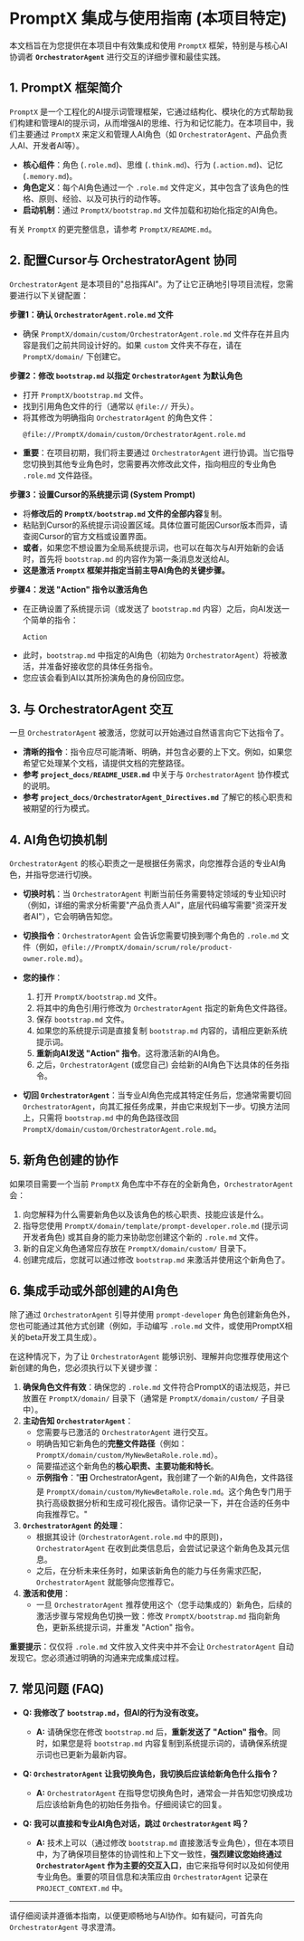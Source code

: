 # **PromptX 集成与使用指南 (本项目特定)**

本文档旨在为您提供在本项目中有效集成和使用 `PromptX` 框架，特别是与核心AI协调者 **`OrchestratorAgent`** 进行交互的详细步骤和最佳实践。

## **1. PromptX 框架简介**

`PromptX` 是一个工程化的AI提示词管理框架，它通过结构化、模块化的方式帮助我们构建和管理AI的提示词，从而增强AI的思维、行为和记忆能力。在本项目中，我们主要通过 `PromptX` 来定义和管理人AI角色（如 `OrchestratorAgent`、产品负责人AI、开发者AI等）。

*   **核心组件**：角色 (`.role.md`)、思维 (`.think.md`)、行为 (`.action.md`)、记忆 (`.memory.md`)。
*   **角色定义**：每个AI角色通过一个 `.role.md` 文件定义，其中包含了该角色的性格、原则、经验、以及可执行的动作等。
*   **启动机制**：通过 `PromptX/bootstrap.md` 文件加载和初始化指定的AI角色。

有关 `PromptX` 的更完整信息，请参考 `PromptX/README.md`。

## **2. 配置Cursor与 OrchestratorAgent 协同**

`OrchestratorAgent` 是本项目的"总指挥AI"。为了让它正确地引导项目流程，您需要进行以下关键配置：

**步骤1：确认 `OrchestratorAgent.role.md` 文件**

*   确保 `PromptX/domain/custom/OrchestratorAgent.role.md` 文件存在并且内容是我们之前共同设计好的。如果 `custom` 文件夹不存在，请在 `PromptX/domain/` 下创建它。

**步骤2：修改 `bootstrap.md` 以指定 `OrchestratorAgent` 为默认角色**

*   打开 `PromptX/bootstrap.md` 文件。
*   找到引用角色文件的行（通常以 `@file://` 开头）。
*   将其修改为明确指向 `OrchestratorAgent` 的角色文件：
    ```markdown
    @file://PromptX/domain/custom/OrchestratorAgent.role.md
    ```
*   **重要**：在项目初期，我们将主要通过 `OrchestratorAgent` 进行协调。当它指导您切换到其他专业角色时，您需要再次修改此文件，指向相应的专业角色 `.role.md` 文件路径。

**步骤3：设置Cursor的系统提示词 (System Prompt)**

*   将**修改后的 `PromptX/bootstrap.md` 文件的全部内容**复制。
*   粘贴到Cursor的系统提示词设置区域。具体位置可能因Cursor版本而异，请查阅Cursor的官方文档或设置界面。
*   **或者**，如果您不想设置为全局系统提示词，也可以在每次与AI开始新的会话时，首先将 `bootstrap.md` 的内容作为第一条消息发送给AI。
*   **这是激活 `PromptX` 框架并指定当前主导AI角色的关键步骤。**

**步骤4：发送 "Action" 指令以激活角色**

*   在正确设置了系统提示词（或发送了 `bootstrap.md` 内容）之后，向AI发送一个简单的指令：
    ```
    Action
    ```
*   此时，`bootstrap.md` 中指定的AI角色（初始为 `OrchestratorAgent`）将被激活，并准备好接收您的具体任务指令。
*   您应该会看到AI以其所扮演角色的身份回应您。

## **3. 与 OrchestratorAgent 交互**

一旦 `OrchestratorAgent` 被激活，您就可以开始通过自然语言向它下达指令了。

*   **清晰的指令**：指令应尽可能清晰、明确，并包含必要的上下文。例如，如果您希望它处理某个文档，请提供文档的完整路径。
*   **参考 `project_docs/README_USER.md`** 中关于与 `OrchestratorAgent` 协作模式的说明。
*   **参考 `project_docs/OrchestratorAgent_Directives.md`** 了解它的核心职责和被期望的行为模式。

## **4. AI角色切换机制**

`OrchestratorAgent` 的核心职责之一是根据任务需求，向您推荐合适的专业AI角色，并指导您进行切换。

*   **切换时机**：当 `OrchestratorAgent` 判断当前任务需要特定领域的专业知识时（例如，详细的需求分析需要"产品负责人AI"，底层代码编写需要"资深开发者AI"），它会明确告知您。
*   **切换指令**：`OrchestratorAgent` 会告诉您需要切换到哪个角色的 `.role.md` 文件（例如，`@file://PromptX/domain/scrum/role/product-owner.role.md`）。
*   **您的操作**：
    1.  打开 `PromptX/bootstrap.md` 文件。
    2.  将其中的角色引用行修改为 `OrchestratorAgent` 指定的新角色文件路径。
    3.  保存 `bootstrap.md` 文件。
    4.  如果您的系统提示词是直接复制 `bootstrap.md` 内容的，请相应更新系统提示词。
    5.  **重新向AI发送 "Action" 指令**。这将激活新的AI角色。
    6.  之后，`OrchestratorAgent` (或您自己) 会给新的AI角色下达具体的任务指令。

*   **切回 `OrchestratorAgent`**：当专业AI角色完成其特定任务后，您通常需要切回 `OrchestratorAgent`，向其汇报任务成果，并由它来规划下一步。切换方法同上，只需将 `bootstrap.md` 中的角色路径改回 `PromptX/domain/custom/OrchestratorAgent.role.md`。

## **5. 新角色创建的协作**

如果项目需要一个当前 `PromptX` 角色库中不存在的全新角色，`OrchestratorAgent` 会：

1.  向您解释为什么需要新角色以及该角色的核心职责、技能应该是什么。
2.  指导您使用 `PromptX/domain/template/prompt-developer.role.md` (提示词开发者角色) 或其自身的能力来协助您创建这个新的 `.role.md` 文件。
3.  新的自定义角色通常应存放在 `PromptX/domain/custom/` 目录下。
4.  创建完成后，您就可以通过修改 `bootstrap.md` 来激活并使用这个新角色了。

## **6. 集成手动或外部创建的AI角色**

除了通过 `OrchestratorAgent` 引导并使用 `prompt-developer` 角色创建新角色外，您也可能通过其他方式创建（例如，手动编写 `.role.md` 文件，或使用PromptX相关的beta开发工具生成）。

在这种情况下，为了让 `OrchestratorAgent` 能够识别、理解并向您推荐使用这个新创建的角色，您必须执行以下关键步骤：

1.  **确保角色文件有效**：确保您的 `.role.md` 文件符合PromptX的语法规范，并已放置在 `PromptX/domain/` 目录下（通常是 `PromptX/domain/custom/` 子目录中）。
2.  **主动告知 `OrchestratorAgent`**：
    *   您需要与已激活的 `OrchestratorAgent` 进行交互。
    *   明确告知它新角色的**完整文件路径**（例如：`PromptX/domain/custom/MyNewBetaRole.role.md`）。
    *   简要描述这个新角色的**核心职责、主要功能和特长**。
    *   **示例指令**："🎛️ OrchestratorAgent，我创建了一个新的AI角色，文件路径是 `PromptX/domain/custom/MyNewBetaRole.role.md`。这个角色专门用于执行高级数据分析和生成可视化报告。请你记录一下，并在合适的任务中向我推荐它。"
3.  **`OrchestratorAgent` 的处理**：
    *   根据其设计 (`OrchestratorAgent.role.md` 中的原则)，`OrchestratorAgent` 在收到此类信息后，会尝试记录这个新角色及其元信息。
    *   之后，在分析未来任务时，如果该新角色的能力与任务需求匹配，`OrchestratorAgent` 就能够向您推荐它。
4.  **激活和使用**：
    *   一旦 `OrchestratorAgent` 推荐使用这个（您手动集成的）新角色，后续的激活步骤与常规角色切换一致：修改 `PromptX/bootstrap.md` 指向新角色，更新系统提示词，并重发 "Action" 指令。

**重要提示**：仅仅将 `.role.md` 文件放入文件夹中并不会让 `OrchestratorAgent` 自动发现它。您必须通过明确的沟通来完成集成过程。

## **7. 常见问题 (FAQ)**

*   **Q: 我修改了 `bootstrap.md`，但AI的行为没有改变。**
    *   **A:** 请确保您在修改 `bootstrap.md` 后，**重新发送了 "Action" 指令**。同时，如果您是将 `bootstrap.md` 内容复制到系统提示词的，请确保系统提示词也已更新为最新内容。

*   **Q: `OrchestratorAgent` 让我切换角色，我切换后应该给新角色什么指令？**
    *   **A:** `OrchestratorAgent` 在指导您切换角色时，通常会一并告知您切换成功后应该给新角色的初始任务指令。仔细阅读它的回复。

*   **Q: 我可以直接和专业AI角色对话，跳过 `OrchestratorAgent` 吗？**
    *   **A:** 技术上可以（通过修改 `bootstrap.md` 直接激活专业角色），但在本项目中，为了确保项目整体的协调性和上下文一致性，**强烈建议您始终通过 `OrchestratorAgent` 作为主要的交互入口**，由它来指导何时以及如何使用专业角色。重要的项目信息和决策应由 `OrchestratorAgent` 记录在 `PROJECT_CONTEXT.md` 中。

---

请仔细阅读并遵循本指南，以便更顺畅地与AI协作。如有疑问，可首先向 `OrchestratorAgent` 寻求澄清。 